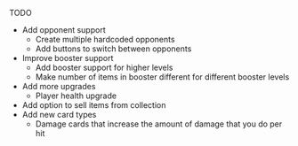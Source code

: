 TODO

* Add opponent support
  * Create multiple hardcoded opponents
  * Add buttons to switch between opponents
* Improve booster support
  * Add booster support for higher levels
  * Make number of items in booster different for different booster levels
* Add more upgrades
  * Player health upgrade
* Add option to sell items from collection
* Add new card types
  * Damage cards that increase the amount of damage that you do per hit